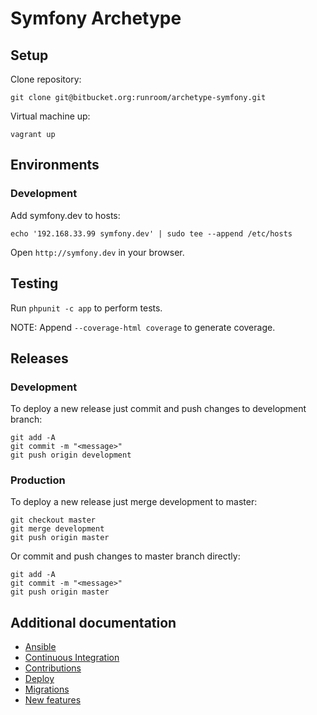 # Symfony Archetype

## Setup

Clone repository:

    git clone git@bitbucket.org:runroom/archetype-symfony.git

Virtual machine up:

    vagrant up


## Environments

### Development

Add symfony.dev to hosts:

    echo '192.168.33.99 symfony.dev' | sudo tee --append /etc/hosts

Open `http://symfony.dev` in your browser.


## Testing

Run `phpunit -c app` to perform tests.

NOTE: Append `--coverage-html coverage` to generate coverage.


## Releases

### Development

To deploy a new release just commit and push changes to development branch:

    git add -A
    git commit -m "<message>"
    git push origin development

### Production

To deploy a new release just merge development to master:

    git checkout master
    git merge development
    git push origin master

Or commit and push changes to master branch directly:

    git add -A
    git commit -m "<message>"
    git push origin master


## Additional documentation

- [Ansible](doc/Ansible.md)
- [Continuous Integration](doc/Integracion_continua.md)
- [Contributions](doc/Contribuciones.md)
- [Deploy](doc/Despliegue.md)
- [Migrations](doc/Migraciones.md)
- [New features](doc/Nuevas_features.md)
